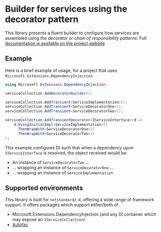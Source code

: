 # Builder for services using the decorator pattern

This library presents a fluent builder to configure how services are assembled using _the decorator or chain of responsibility patterns_.
Full [documentation is available on the project website].

## Example

Here is a brief example of usage, for a project that uses `Microsoft.Extensions.DependencyInjection`.

```csharp
using Microsoft.Extensions.DependencyInjection;

serviceCollection.AddDecoratorBuilder();

serviceCollection.AddTransient<ServiceImplementation>();
serviceCollection.AddTransient<ServiceDecoratorOne>();
serviceCollection.AddTransient<ServiceDecoratorTwo>();

serviceCollection.AddTransientDecorator<IServiceInterface>(d =>
    d.UsingInitialImpl<ServiceImplementation>()
     .ThenWrapWith<ServiceDecoratorOne>()
     .ThenWrapWith<ServiceDecoratorTwo>()
);
```

This example configures DI such that when a dependency upon `IServiceInterface` is resolved, the object received would be:

* An instance of `ServiceDecoratorTwo` ...
* ... wrapping an instance of `ServiceDecoratorOne` ...
* ... wrapping an instance of `ServiceImplementation`

[documentation is available on the project website]: https://csf-dev.github.io/CSF.DecoratorBuilder/

## Supported environments

This library is built for `netstandard2.0`, offering a wide range of framework support.
It offers packages which support either/both of:

* Microsoft.Extensions.DependencyInjection (and any DI container which may expose an `IServiceCollection`)
* [Autofac]

[Autofac]: https://autofac.org/
